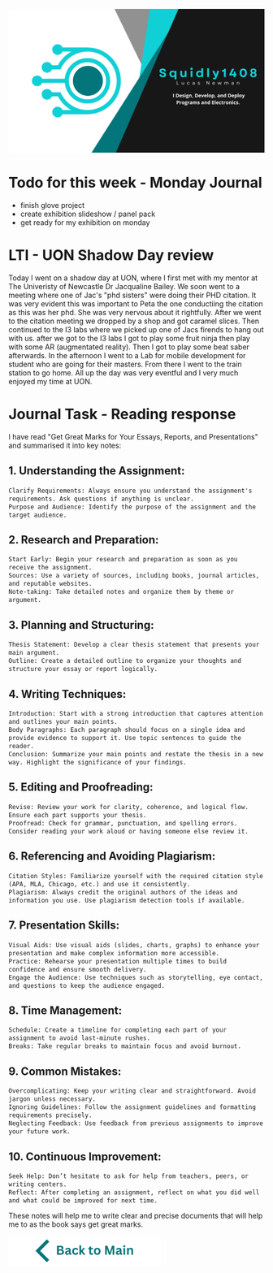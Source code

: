 ![Header](https://raw.githubusercontent.com/Squidly1408/Journals-Term-1-2024/main/title.png
)
# Todo for this week - Monday Journal
- finish glove project
- create exhibition slideshow / panel pack
- get ready for my exhibition on monday

# LTI - UON Shadow Day review
Today I went on a shadow day at UON, where I first met with my mentor at The Univeristy of Newcastle Dr Jacqualine Bailey. We soon went to a meeting where one of Jac's "phd sisters" were doing their PHD citation. It was very evident this was important to Peta the one conductiing the citation as this was her phd. She was very nervous about it rightfully. After we went to the citation meeting we dropped by a shop and got caramel slices. Then continued to the I3 labs where we picked up one of Jacs firends to hang out with us. after we got to the I3 labs I got to play some fruit ninja then play with some AR (augmentated reality). Then I got to play some beat saber afterwards. In the afternoon I went to a Lab for mobile development for student who are going for their masters. From there I went to the train station to go home. All up the day was very eventful and I very much enjoyed my time at UON.




# Journal Task - Reading response
I have read "Get Great Marks for Your Essays, Reports, and Presentations" and summarised it into key notes:

## 1. Understanding the Assignment:
    Clarify Requirements: Always ensure you understand the assignment's requirements. Ask questions if anything is unclear.
    Purpose and Audience: Identify the purpose of the assignment and the target audience.

## 2. Research and Preparation:
    Start Early: Begin your research and preparation as soon as you receive the assignment.
    Sources: Use a variety of sources, including books, journal articles, and reputable websites.
    Note-taking: Take detailed notes and organize them by theme or argument.

## 3. Planning and Structuring:
    Thesis Statement: Develop a clear thesis statement that presents your main argument.
    Outline: Create a detailed outline to organize your thoughts and structure your essay or report logically.

## 4. Writing Techniques:
    Introduction: Start with a strong introduction that captures attention and outlines your main points.
    Body Paragraphs: Each paragraph should focus on a single idea and provide evidence to support it. Use topic sentences to guide the reader.
    Conclusion: Summarize your main points and restate the thesis in a new way. Highlight the significance of your findings.

## 5. Editing and Proofreading:
    Revise: Review your work for clarity, coherence, and logical flow. Ensure each part supports your thesis.
    Proofread: Check for grammar, punctuation, and spelling errors. Consider reading your work aloud or having someone else review it.

## 6. Referencing and Avoiding Plagiarism:
    Citation Styles: Familiarize yourself with the required citation style (APA, MLA, Chicago, etc.) and use it consistently.
    Plagiarism: Always credit the original authors of the ideas and information you use. Use plagiarism detection tools if available.

## 7. Presentation Skills:
    Visual Aids: Use visual aids (slides, charts, graphs) to enhance your presentation and make complex information more accessible.
    Practice: Rehearse your presentation multiple times to build confidence and ensure smooth delivery.
    Engage the Audience: Use techniques such as storytelling, eye contact, and questions to keep the audience engaged.

## 8. Time Management:
    Schedule: Create a timeline for completing each part of your assignment to avoid last-minute rushes.
    Breaks: Take regular breaks to maintain focus and avoid burnout.

## 9. Common Mistakes:
    Overcomplicating: Keep your writing clear and straightforward. Avoid jargon unless necessary.
    Ignoring Guidelines: Follow the assignment guidelines and formatting requirements precisely.
    Neglecting Feedback: Use feedback from previous assignments to improve your future work.

## 10. Continuous Improvement:
    Seek Help: Don’t hesitate to ask for help from teachers, peers, or writing centers.
    Reflect: After completing an assignment, reflect on what you did well and what could be improved for next time.

These notes will help me to write clear and precise documents that will help me to as the book says get great marks.

[![back to main](https://raw.githubusercontent.com/Squidly1408/Journals-Term-2-2024/main/Back%20to%20Main.png)](https://github.com/Squidly1408/Journals-Term-2-2024/blob/main/Readme.md)
